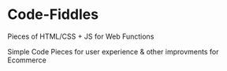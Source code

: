 # Code-Fiddles
Pieces of HTML/CSS + JS for Web Functions

Simple Code Pieces for user experience & other improvments for Ecommerce 
